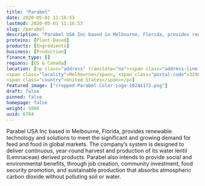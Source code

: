 ```yaml
---
title: "Parabel"
date: 2020-05-01 11:16:53
lastmod: 2020-05-01 11:16:53
slug: /parabel
description: "Parabel USA Inc based in Melbourne, Florida, provides renewable technology and solutions to meet the significant and growing demand for feed and food in global markets. The company’s system is designed to deliver continuous, year-round harvest and production of its water lentil (Lemnaceae) derived products. Parabel also intends to provide social and environmental benefits, through job creation, community investment, food security promotion, and sustainable production that absorbs atmospheric carbon dioxide without polluting soil or water."
proteins: [Plant-Based]
products: [Ingredients]
business: [Production]
finance_type: []
regions: [US & Canada]
location: [<p class="address" translate="no"><span class="address-line1">South Harbor City Boulevard</span><br>
<span class="locality">Melbourne</span>, <span class="postal-code">32901</span><br>
<span class="country">United States</span></p>]
featured_image: ["cropped-Parabel-Color-Logo-1024x172.png"]
draft: false
pinned: false
homepage: false
weight: 5000
uuid: 6784
---
```

<p>Parabel USA Inc based in Melbourne, Florida, provides renewable technology and solutions to meet the significant and growing demand for feed and food in global markets. The company’s system is designed to deliver continuous, year-round harvest and production of its water lentil (Lemnaceae) derived products. Parabel also intends to provide social and environmental benefits, through job creation, community investment, food security promotion, and sustainable production that absorbs atmospheric carbon dioxide without polluting soil or water.</p>
